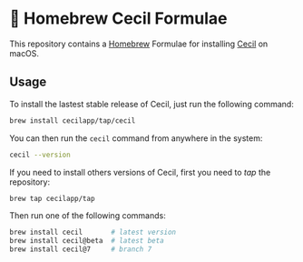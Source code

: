 # 🍺 Homebrew Cecil Formulae

This repository contains a [Homebrew](https://brew.sh) Formulae for installing [Cecil](https://github.com/Cecilapp/Cecil) on macOS.

## Usage

To install the lastest stable release of Cecil, just run the following command:

```bash
brew install cecilapp/tap/cecil
```

You can then run the `cecil` command from anywhere in the system:

```bash
cecil --version
```

If you need to install others versions of Cecil, first you need to _tap_ the repository:

```bash
brew tap cecilapp/tap
```

Then run one of the following commands:

```bash
brew install cecil       # latest version
brew install cecil@beta  # latest beta
brew install cecil@7     # branch 7
```
